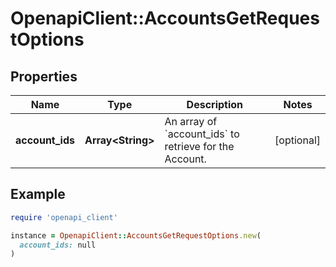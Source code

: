 # OpenapiClient::AccountsGetRequestOptions

## Properties

| Name | Type | Description | Notes |
| ---- | ---- | ----------- | ----- |
| **account_ids** | **Array&lt;String&gt;** | An array of &#x60;account_ids&#x60; to retrieve for the Account. | [optional] |

## Example

```ruby
require 'openapi_client'

instance = OpenapiClient::AccountsGetRequestOptions.new(
  account_ids: null
)
```

